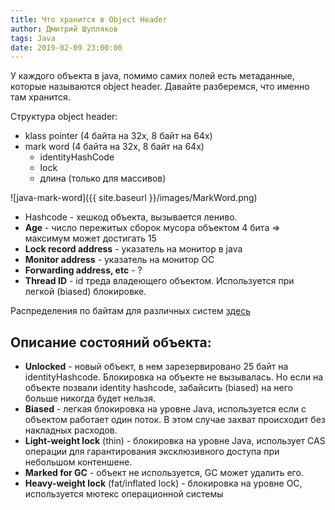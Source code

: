 ```yaml
---
title: Что хранится в Object Header 
author: Дмитрий Шупляков
tags: Java
date: 2019-02-09 23:00:00
---
```


У каждого объекта в java, помимо самих полей есть метаданные, которые называются object header.
Давайте разберемся, что именно там хранится. <!-- more --> 

Структура object header:  

 - klass pointer (4 байта на 32x, 8 байт на 64х)  
 - mark word (4 байта на 32x, 8 байт на 64х)  
      - identityHashCode  
      - lock  
      - длина (только для массивов)  
      
      
![java-mark-word]({{ site.baseurl }}/images/MarkWord.png)      

- Hashcode - хешкод объекта, вызывается лениво.  
- **Age** - число пережитых сборок мусора объектом 4 бита => максимум может достигать 15  
- **Lock record address** - указатель на монитор в java
- **Monitor address** - указатель на монитор ОС
- **Forwarding address, etc** - ?
- **Thread ID** - id треда владеющего объектом. Используется при легкой (biased) блокировке.

     
Распределения по байтам для различных систем [здесь](https://gist.github.com/arturmkrtchyan/43d6135e8a15798cc46c)

## Описание состояний объекта:

- **Unlocked** - новый объект, в нем зарезервировано 25 байт на identityHashcode. Блокировка на объекте не вызывалась. Но если на объекте позвали identity hashcode, забайсить (biased) на него больше никогда будет нельзя.  
- **Biased** - легкая блокировка на уровне Java, используется если с объектом работает один поток. В этом случае захват происходит без накладных расходов.  
- **Light-weight lock** (thin) - блокировка на уровне Java, использует CAS операции для гарантирования эксклюзивного доступа при небольшом контеншене.  
- **Marked for GC** - объект не используется, GC может удалить его.
- **Heavy-weight lock** (fat/inflated lock) - блокировка на уровне ОС, используется мютекс операционной системы  
   
